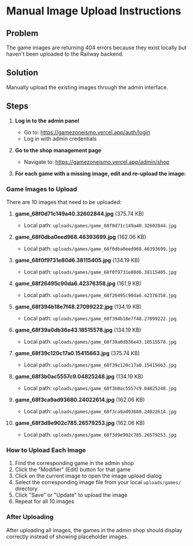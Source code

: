 # Manual Image Upload Instructions

## Problem
The game images are returning 404 errors because they exist locally but haven't been uploaded to the Railway backend.

## Solution
Manually upload the existing images through the admin interface.

## Steps

1. **Log in to the admin panel**
   - Go to: https://gamezoneismo.vercel.app/auth/login
   - Log in with admin credentials

2. **Go to the shop management page**
   - Navigate to: https://gamezoneismo.vercel.app/admin/shop

3. **For each game with a missing image, edit and re-upload the image:**

### Game Images to Upload

There are 10 images that need to be uploaded:

1. **game_68f0d71c149a40.32602844.jpg** (375.74 KB)
   - Local path: `uploads/games/game_68f0d71c149a40.32602844.jpg`

2. **game_68f0dba0eed968.46393699.jpg** (162.06 KB)
   - Local path: `uploads/games/game_68f0dba0eed968.46393699.jpg`

3. **game_68f0f9731e80d6.38115405.jpg** (134.19 KB)
   - Local path: `uploads/games/game_68f0f9731e80d6.38115405.jpg`

4. **game_68f26495c90da6.42376358.jpg** (161.9 KB)
   - Local path: `uploads/games/game_68f26495c90da6.42376358.jpg`

5. **game_68f394b18e7f48.27099222.jpg** (134.19 KB)
   - Local path: `uploads/games/game_68f394b18e7f48.27099222.jpg`

6. **game_68f39a0db36e43.18515578.jpg** (134.19 KB)
   - Local path: `uploads/games/game_68f39a0db36e43.18515578.jpg`

7. **game_68f39c120c17a0.15415663.jpg** (375.74 KB)
   - Local path: `uploads/games/game_68f39c120c17a0.15415663.jpg`

8. **game_68f3b0ac5557c9.04825248.jpg** (134.19 KB)
   - Local path: `uploads/games/game_68f3b0ac5557c9.04825248.jpg`

9. **game_68f3ca9ad93680.24022614.jpg** (162.06 KB)
   - Local path: `uploads/games/game_68f3ca9ad93680.24022614.jpg`

10. **game_68f3d9e902c785.26579253.jpg** (162.06 KB)
    - Local path: `uploads/games/game_68f3d9e902c785.26579253.jpg`

### How to Upload Each Image

1. Find the corresponding game in the admin shop
2. Click the "Modifier" (Edit) button for that game
3. Click on the current image to open the image upload dialog
4. Select the corresponding image file from your local `uploads/games/` directory
5. Click "Save" or "Update" to upload the image
6. Repeat for all 10 images

### After Uploading

After uploading all images, the games in the admin shop should display correctly instead of showing placeholder images.
